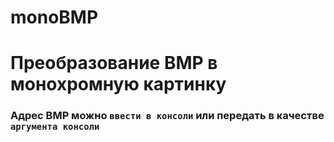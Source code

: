 # monoBMP

Преобразование BMP в монохромную картинку
=====================
### Адрес BMP можно `ввести в консоли` или передать в качестве `аргумента консоли`
